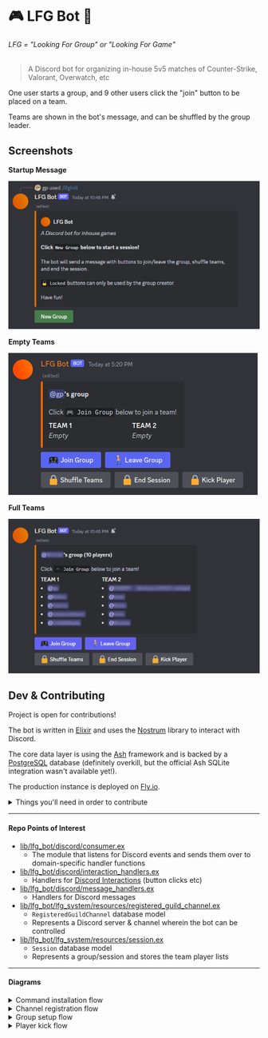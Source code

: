 # 🎮 LFG Bot 🤖

###### LFG = "Looking For Group" or "Looking For Game"

> A Discord bot for organizing in-house 5v5 matches of Counter-Strike, Valorant, Overwatch, etc

One user starts a group, and 9 other users click the "join" button to be placed on a team.

Teams are shown in the bot's message, and can be shuffled by the group leader.

## Screenshots

**Startup Message**

![the discord bot's startup message, with a button underneath labelled 'new group'](assets/init_msg.png)

**Empty Teams**

![a discord message showing a group with two empty teams, and buttons to leave/join or control the session underneath](assets/group_msg_empty.png)

**Full Teams**

![a discord message showing a group with 10 players split between two teams, and buttons to leave/join or control the session underneath](assets/group_msg_full.png)

## Dev & Contributing

Project is open for contributions!

The bot is written in [Elixir](https://elixir-lang.org) and uses the [Nostrum](https://github.com/Kraigie/nostrum) library to interact with Discord.

The core data layer is using the [Ash](https://github.com/ash-project/ash) framework and is backed by a [PostgreSQL](https://www.postgresql.org) database (definitely overkill, but the official Ash SQLite integration wasn't available yet!).

The production instance is deployed on [Fly.io](https://fly.io).

<details>
  <summary>
    Things you'll need in order to contribute
  </summary>

- Elixir
  - [https://elixir-lang.org](https://elixir-lang.org)
  - I'm using version 1.15 with Erlang/OTP 26
- A PostgreSQL database
  - [https://www.postgresql.org](https://www.postgresql.org)
  - If you have docker, there's a `docker-compose` file in this repository which will run a dev database for you. Find it at [lfg_bot_pgsql/docker-compose.yml](lfg_bot_pgsql/docker-compose.yml)
- A Discord developer app for testing your changes locally
  - Learn about app development [here](https://discord.com/developers/docs/getting-started)
  - Create an app [here](https://discord.com/developers/applications?new_application=true)
- An environment variable on your system called `LFG_NOSTRUM_TOKEN`
  - Once you've made an app in the Discord developer portal (see section above), you can get your token from the settings page in the "Bot" section, under the "Build-A-Bot" header.
  - Copy the token and set yourself an environment variable named `LFG_NOSTRUM_TOKEN`
  - Keep your token secret!
- A Discord server for testing your changes
  - It's recommended to use a personal server for this, just in case
  - Once you've made an app in the Discord developer portal (see section above), you can add that bot to your server by:
    - Getting your client ID from the `OAuth2` section
    - Substituting your client ID in this URL: `https://discord.com/api/oauth2/authorize?client_id=<YOUR_CLIENT_ID_HERE>&permissions=53687158848&scope=bot`
      - (Permissions code last updated Oct 26 2023 // [permissions calculator](https://discordapi.com/permissions.html#53687158848))
    - Opening that URL in your browser

Unless I've missed something, after all this, you should be able to run the elixir application and interact with the bot in your testing server.

</details>

---

#### Repo Points of Interest

- [lib/lfg_bot/discord/consumer.ex](lfg_bot/lib/lfg_bot/discord/consumer.ex)
  - The module that listens for Discord events and sends them over to domain-specific handler functions
- [lib/lfg_bot/discord/interaction_handlers.ex](lfg_bot/lib/lfg_bot/discord/interaction_handlers.ex)
  - Handlers for [Discord Interactions](https://discord.com/developers/docs/interactions/receiving-and-responding#interactions) (button clicks etc)
- [lib/lfg_bot/discord/message_handlers.ex](lfg_bot/lib/lfg_bot/discord/message_handlers.ex)
  - Handlers for Discord messages
  <!-- TODO: write a section on the weird channel registration flow driven by a message handler -->
- [lib/lfg_bot/lfg_system/resources/registered_guild_channel.ex](lfg_bot/lib/lfg_bot/lfg_system/resources/registered_guild_channel.ex)
  - `RegisteredGuildChannel` database model
  - Represents a Discord server & channel wherein the bot can be controlled
- [lib/lfg_bot/lfg_system/resources/session.ex](lfg_bot/lib/lfg_bot/lfg_system/resources/session.ex)
  - `Session` database model
  - Represents a group/session and stores the team player lists

---

#### Diagrams

<details>
  <summary>
    Command installation flow
  </summary>

```mermaid
sequenceDiagram
autonumber

actor USER
participant DISCORD
participant CONSUMER
participant HANDLERS
participant DATABASE

Note right of CONSUMER: ⬇️🚨 ENTRY POINT ⬇️🚨
CONSUMER->>HANDLERS: {:READY,_,_}
HANDLERS->>DISCORD: Install commands
Note over DISCORD: CMD /lfginit installed! ✅
Note left of DISCORD: The bot is ready to be initialized.

```

</details>

<details>
  <summary>
    Channel registration flow
  </summary>

```mermaid
sequenceDiagram
autonumber

actor USER
participant DISCORD
participant CONSUMER
participant HANDLERS
participant DATABASE

USER--)CONSUMER: Run CMD /lfginit
CONSUMER->>HANDLERS: InteractionHandlers<br/>.register_channel()
Note over HANDLERS: {guild_id, channel_id}
HANDLERS->>DATABASE: find existing OR create<br /> RegisteredGuildChannel
DATABASE-->>HANDLERS: #nbsp;
Note right of HANDLERS: %RegisteredGuildChannel{id: reg_id}
Note left of DISCORD: User waits while the bot is<br />creating a control message <br />and storing its ID.

HANDLERS->>DISCORD: Send new registration msg<br/>(interaction response)
activate DISCORD
Note left of DISCORD: We need the ID of this registration msg,<br/>but Api.create_interaction_response()<br/>doesn't return us a msg ID.
Note left of DISCORD: Instead our response sends<br />an ID string:
Note over DISCORD: id_string = "LFGREG:" <> reg_id
Note left of DISCORD: then we match <br/>on it in a msg handler,<br/>store that msg ID, and finally, <br/>edit the msg to show instructions.
DISCORD--)CONSUMER: Recv new registration msg
Note over CONSUMER: {"LFGREG:" <> reg_id, message_id} = msg
CONSUMER->>HANDLERS: MessageHandlers<br/>.registration_message()
Note over HANDLERS: {reg_id, channel_id, message_id}
HANDLERS->>DATABASE: update RegisteredGuildChannel<br />(store message_id)
DATABASE-->>HANDLERS: #nbsp;

HANDLERS->>DISCORD: Edit registration message (message_id)
Note over DISCORD: Instructions &<br/>Control Buttons ✅
deactivate DISCORD
Note left of DISCORD: The channel is registered.
Note left of DISCORD: The user can now<br />start a game session.

```

</details>

<details>
  <summary>
    Group setup flow
  </summary>

```mermaid
sequenceDiagram
autonumber

actor USER
participant DISCORD
participant CONSUMER
participant HANDLERS
participant DATABASE

USER--)CONSUMER: Click "New Group"
Note over CONSUMER: "LFGBOT_START_SESSION"
CONSUMER->>HANDLERS: InteractionHandlers<br />.start_session()
HANDLERS->>DISCORD: Send new session msg
Note over DISCORD: Temp group setup msg
Note left of DISCORD: We create the group msg with<br/>temp text so we can keep<br/>track of the msg ID in the Session<br/>database and edit it later.
DISCORD-->>HANDLERS: #nbsp;
Note left of HANDLERS: {msg_id}
HANDLERS->>DATABASE: create Session
Note over DATABASE: {guild_id, channel_id,<br />message_id, leader_user_id}
DATABASE-->>HANDLERS: #nbsp;
Note left of DATABASE: %Session{id: session_id}
Note left of DISCORD: Once the session is created, we edit<br />the setup msg to show the empty<br/>teams list, and add btns to <br />control the session.
Note left of DISCORD: Control btn components have the<br />session's ID associated with them<br/> in their custom_id field, so we can<br />pattern match on the session that each<br />event has come from.
HANDLERS-->>DISCORD: Edit msg - show teams, add components<br/>(bound to session_id)
HANDLERS-->>DISCORD: interaction response: ACK
Note left of DISCORD: ✅ Players can join,<br/>shuffle, end session
USER--)CONSUMER: Click "end session"
Note over CONSUMER: "LFGBOT_END_SESSION" <> session_id
CONSUMER->>HANDLERS: InteractionHandlers<br />.end_session()
HANDLERS->>DATABASE: change session state to :ended
HANDLERS->>DISCORD: delete session msg
HANDLERS->>DISCORD: interaction response: ACK
Note left of DISCORD: ✅ Session has<br />been cleaned up

```

</details>

<details>
  <summary>
    Player kick flow
  </summary>

```mermaid
sequenceDiagram
autonumber

actor USER
participant DISCORD
participant CONSUMER
participant HANDLERS
participant DATABASE

USER--)CONSUMER: Click "Kick a player"
Note over CONSUMER: "LFGBOT_KICK_INIT" <> session_id
CONSUMER->>HANDLERS: InteractionHandlers<br/>.initialize_player_kick()
Note over HANDLERS: {session_id}
HANDLERS-->>DISCORD: interaction response: Create msg
Note left of DISCORD: [Ephemeral msg]<br />Kick player components:<br/>Player select menu,<br/>kick btn (disabled)

USER--)CONSUMER: Select "player to kick"
Note over CONSUMER: "LFGBOT_KICK_SELECT" <> session_id
CONSUMER->>HANDLERS: InteractionHandlers<br/>.select_player_to_kick()
Note over HANDLERS: {session_id, user_id}
HANDLERS-->>DISCORD: interaction response:<br/>Update 'kick btn': bind user_id
Note left of DISCORD: [Ephemeral msg]<br />Kick player components:<br/>Player select menu,<br/>kick btn (ENABLED)

USER--)CONSUMER: Click 'kick'
Note over CONSUMER: "LFGBOT_KICK_SUBMIT" <> session_and_user_id
CONSUMER->>HANDLERS: InteractionHandlers<br/>.kick_player()
Note over HANDLERS: {session_id, user_id}
HANDLERS->>DATABASE: Remove player from session
DATABASE->>HANDLERS: #nbsp;
HANDLERS->>DISCORD: edit session msg<br />(show updated teams)
HANDLERS-->>DISCORD: interaction response: ACK
HANDLERS->>DISCORD: delete 'kick player' msg
Note left of DISCORD: ✅ Player kicked, and<br />temp message deleted

```

</details>
